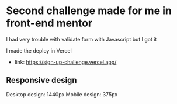  Second challenge made for me in front-end mentor
 ================================================
 
 I had very trouble with validate form with Javascript but I got it
 
 I made the deploy in Vercel
 - link: https://sign-up-challenge.vercel.app/
 
 Responsive design
 ---------------------
 Desktop design: 1440px
 Mobile design: 375px
